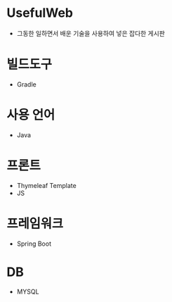 # UsefulWeb
- 그동한 일하면서 배운 기술을 사용하여 넣은 잡다한 게시판

# 빌드도구
- Gradle

# 사용 언어
- Java

# 프론트
- Thymeleaf Template
- JS

# 프레임워크 
- Spring Boot

# DB
- MYSQL
